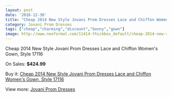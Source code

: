 ```yaml
---
layout: post
date: '2016-12-30'
title: "Cheap 2014 New Style Jovani Prom Dresses Lace and Chiffon Women's Gown, Style 17116"
category: Jovani Prom Dresses
tags: ["cheap","charming","discount","bonny","gown"]
image: http://www.neoformal.com/11414-thickbox_default/cheap-2014-new-style-jovani-prom-dresses-lace-and-chiffon-women-s-gown-style-17116.jpg
---
```

Cheap 2014 New Style Jovani Prom Dresses Lace and Chiffon Women's Gown, Style 17116

On Sales: **$424.99**
<a href="https://www.neoformal.com/en/jovani-prom-dresses-2014/4075-cheap-2014-new-style-jovani-prom-dresses-lace-and-chiffon-women-s-gown-style-17116.html"><amp-img layout="responsive" width="600" height="600" src="//www.neoformal.com/11414-thickbox_default/cheap-2014-new-style-jovani-prom-dresses-lace-and-chiffon-women-s-gown-style-17116.jpg" alt="Cheap 2014 New Style Jovani Prom Dresses Lace and Chiffon Women's Gown, Style 17116 0" /></a>
<a href="https://www.neoformal.com/en/jovani-prom-dresses-2014/4075-cheap-2014-new-style-jovani-prom-dresses-lace-and-chiffon-women-s-gown-style-17116.html"><amp-img layout="responsive" width="600" height="600" src="//www.neoformal.com/11415-thickbox_default/cheap-2014-new-style-jovani-prom-dresses-lace-and-chiffon-women-s-gown-style-17116.jpg" alt="Cheap 2014 New Style Jovani Prom Dresses Lace and Chiffon Women's Gown, Style 17116 1" /></a>

Buy it: [Cheap 2014 New Style Jovani Prom Dresses Lace and Chiffon Women's Gown, Style 17116](https://www.neoformal.com/en/jovani-prom-dresses-2014/4075-cheap-2014-new-style-jovani-prom-dresses-lace-and-chiffon-women-s-gown-style-17116.html "Cheap 2014 New Style Jovani Prom Dresses Lace and Chiffon Women's Gown, Style 17116")

View more: [Jovani Prom Dresses](https://www.neoformal.com/en/53-jovani-prom-dresses-2014 "Jovani Prom Dresses")
